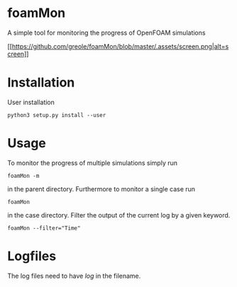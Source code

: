# foamMon

A simple tool for monitoring the progress of OpenFOAM simulations

[[https://github.com/greole/foamMon/blob/master/.assets/screen.png|alt=screen]]

# Installation

User installation

    python3 setup.py install --user


# Usage


To monitor the progress of multiple simulations simply run

    foamMon -m

in the parent directory. Furthermore to monitor a single case run

    foamMon

in the case directory. Filter the output of the current log by a given keyword.

    foamMon --filter="Time"

# Logfiles

The log files need to have *log* in the filename.

